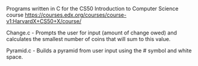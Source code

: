 Programs written in C for the CS50 Introduction to Computer Science course
https://courses.edx.org/courses/course-v1:HarvardX+CS50+X/course/

Change.c - Prompts the user for input (amount of change owed) and calculates the smallest number of coins that will sum to this value.

Pyramid.c - Builds a pyramid from user input using the # symbol and white space.

